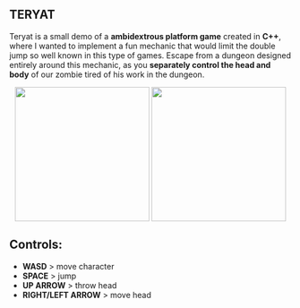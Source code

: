 ## TERYAT
Teryat is a small demo of a **ambidextrous platform game** created in **C++**, where I wanted to implement a fun mechanic that would limit the double jump so well known in this type of games.
Escape from a dungeon designed entirely around this mechanic, as you **separately control the head and body** of our zombie tired of his work in the dungeon.

<p align="center">
   <img src="https://github.com/AuxPort66/Teryat/assets/93783740/eb621d8b-529a-4726-b4a8-c7c4c35ff586" align="center" width="240" height="240">
   <img src="https://github.com/AuxPort66/Teryat/assets/93783740/89ca036b-336a-4875-b319-91659e23ea32" align="center" width="240" height="240">
</p>

## Controls:
- **WASD** > move character
- **SPACE** > jump
- **UP ARROW** > throw head
- **RIGHT/LEFT ARROW** > move head
